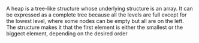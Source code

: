A heap is a tree-like structure whose underlying structure is an array.
It can be expressed as a complete tree because all the levels are full except for the lowest level, where some nodes can be empty but all are on the left.  
The structure makes it that the first element is either the smallest or the biggect element, 
depending on the desired order